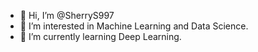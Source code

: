 - 👋 Hi, I’m @SherryS997
- 👀 I’m interested in Machine Learning and Data Science.
- 🌱 I’m currently learning Deep Learning.

<!---
SherryS997/SherryS997 is a ✨ special ✨ repository because its `README.md` (this file) appears on your GitHub profile.
You can click the Preview link to take a look at your changes.
--->
